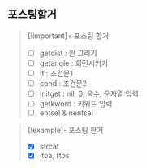 ## 포스팅할거

> [!important]+ 포스팅 할거
> - [ ] getdist : 원 그리기
> - [ ] getangle : 회전시키기
> - [ ] if : 조건문1
> - [ ] cond : 조건문2
> - [ ] initget : nil, 0, 음수, 문자열 입력
> - [ ] getkword : 키워드 입력
> - [ ] entsel & nentsel

> [!example]- 포스팅 한거
> - [x] strcat
> - [x] itoa, rtos
